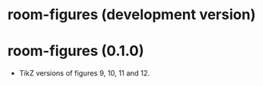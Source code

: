 # room-figures (development version)

# room-figures (0.1.0)

* TikZ versions of figures 9, 10, 11 and 12.

